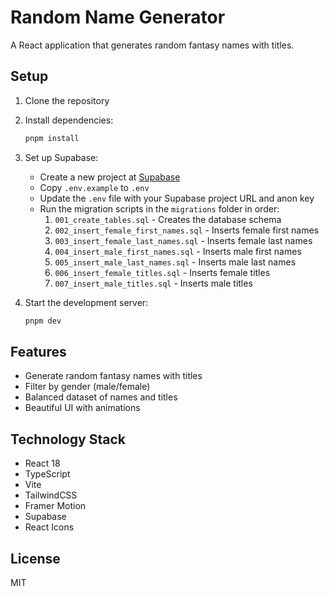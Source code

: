 # Random Name Generator

A React application that generates random fantasy names with titles.

## Setup

1. Clone the repository
2. Install dependencies:
   ```bash
   pnpm install
   ```

3. Set up Supabase:
   - Create a new project at [Supabase](https://supabase.com)
   - Copy `.env.example` to `.env`
   - Update the `.env` file with your Supabase project URL and anon key
   - Run the migration scripts in the `migrations` folder in order:
     1. `001_create_tables.sql` - Creates the database schema
     2. `002_insert_female_first_names.sql` - Inserts female first names
     3. `003_insert_female_last_names.sql` - Inserts female last names
     4. `004_insert_male_first_names.sql` - Inserts male first names
     5. `005_insert_male_last_names.sql` - Inserts male last names
     6. `006_insert_female_titles.sql` - Inserts female titles
     7. `007_insert_male_titles.sql` - Inserts male titles

4. Start the development server:
   ```bash
   pnpm dev
   ```

## Features

- Generate random fantasy names with titles
- Filter by gender (male/female)
- Balanced dataset of names and titles
- Beautiful UI with animations

## Technology Stack

- React 18
- TypeScript
- Vite
- TailwindCSS
- Framer Motion
- Supabase
- React Icons

## License

MIT
